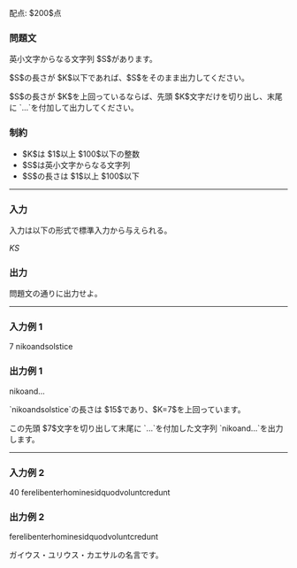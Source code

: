 
<div>

<span>

<span>

<p>
配点: $200$点
</p>

<div>

<section>

### **問題文**

<p>
英小文字からなる文字列 $S$があります。
</p>

<p>
$S$の長さが $K$以下であれば、$S$をそのまま出力してください。
</p>

<p>
$S$の長さが $K$を上回っているならば、先頭 $K$文字だけを切り出し、末尾に `...`を付加して出力してください。
</p>

</section>

</div>

<div>

<section>

### **制約**

<ul>

<li>
$K$は $1$以上 $100$以下の整数
</li>

<li>
$S$は英小文字からなる文字列
</li>

<li>
$S$の長さは $1$以上 $100$以下
</li>

</ul>

</section>

</div>

---

<div>

<div>

<section>

### **入力**

<p>
入力は以下の形式で標準入力から与えられる。
</p>

<div>

$K$$S$
</div>

</section>

</div>

<div>

<section>

### **出力**

<p>
問題文の通りに出力せよ。
</p>

</section>

</div>

</div>

---

<div>

<section>

### **入力例 1**

<div>

7
nikoandsolstice

</div>

</section>

</div>

<div>

<section>

### **出力例 1**

<div>

nikoand...

</div>

<p>
`nikoandsolstice`の長さは $15$であり、$K=7$を上回っています。
</p>

<p>
この先頭 $7$文字を切り出して末尾に `...`を付加した文字列 `nikoand...`を出力します。
</p>

</section>

</div>

---

<div>

<section>

### **入力例 2**

<div>

40
ferelibenterhominesidquodvoluntcredunt

</div>

</section>

</div>

<div>

<section>

### **出力例 2**

<div>

ferelibenterhominesidquodvoluntcredunt

</div>

<p>
ガイウス・ユリウス・カエサルの名言です。
</p>

</section>

</div>

</span>

</span>

</div>
